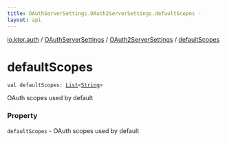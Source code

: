 ```yaml
---
title: OAuthServerSettings.OAuth2ServerSettings.defaultScopes - 
layout: api
---
```


<div class='api-docs-breadcrumbs'><a href="../../index.html">io.ktor.auth</a> / <a href="../index.html">OAuthServerSettings</a> / <a href="index.html">OAuth2ServerSettings</a> / <a href="./default-scopes.html">defaultScopes</a></div>

# defaultScopes

<div class="signature"><code><span class="keyword">val </span><span class="identifier">defaultScopes</span><span class="symbol">: </span><a href="https://kotlinlang.org/api/latest/jvm/stdlib/kotlin.collections/-list/index.html"><span class="identifier">List</span></a><span class="symbol">&lt;</span><a href="https://kotlinlang.org/api/latest/jvm/stdlib/kotlin/-string/index.html"><span class="identifier">String</span></a><span class="symbol">&gt;</span></code></div>

OAuth scopes used by default

### Property

<code>defaultScopes</code> - OAuth scopes used by default
